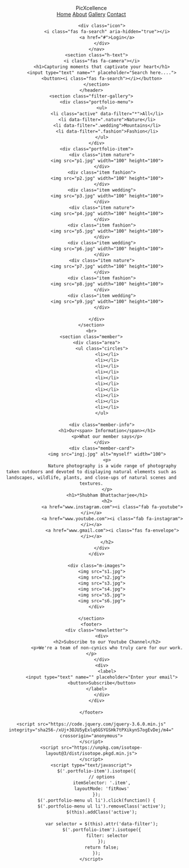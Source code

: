 <!DOCTYPE html>
<html lang="en">

<head>
    <meta charset="UTF-8">
    <meta http-equiv="X-UA-Compatible" content="IE=edge">
    <meta name="viewport" content="width=device-width, initial-scale=1.0">
    <title>Document</title>
    <link rel="stylesheet" href="https://use.fontawesome.com/releases/v5.8.1/css/all.css" integrity="sha384-50oBUHEmvpQ+1lW4y57PTFmhCaXp0ML5d60M1M7uH2+nqUivzIebhndOJK28anvf" crossorigin="anonymous">
    <link rel="stylesheet" type="text/css" href="sty.css">
    <link rel="stylesheet" type="text/css" href="./css/font-awesome.min.css">
    <link rel="stylesheet" href="https://cdn.jsdelivr.net/npm/@fortawesome/fontawesome-free@6.1.1/css/fontawesome.min.css" integrity="sha384-zIaWifL2YFF1qaDiAo0JFgsmasocJ/rqu7LKYH8CoBEXqGbb9eO+Xi3s6fQhgFWM" crossorigin="anonymous">
</head>

<body>
    <header>
        <nav>
            <div class="logo">
                Pic<span>X</span>cellence
            </div>
            <div class="menu">
                <a href="home">Home</a>
                <a href="about">About</a>
                <a href="gallery">Gallery</a>
                <a href="contact">Contact</a>
            </div>

            <div class="icon">
                <i class="fas fa-search" aria-hidden="true"></i>
                <a href="#">Login</a>
            </div>
        </nav>
        <section class="h-text">
            <i class="fas fa-camera"></i>
            <h1>Capturing moments that captivate your heart</h1>
            <input type="text" name="" placeholder="Search here....">
            <button><i class="fas fa-search"></i></button>
        </section>
    </header>
    <section class="filter-gallery">
        <div class="portfolio-menu">
            <ul>
                <li class="active" data-filter="*">All</li>
                <li data-filter=".nature">Nature</li>
                <li data-filter=".wedding">Mountains</li>
                <li data-filter=".fashion">Fashion</li>
            </ul>
        </div>
        <div class="portfolio-item">
            <div class="item nature">
                <img src="p1.jpg" width="100" height="100">
            </div>
            <div class="item fashion">
                <img src="p2.jpg" width="100" height="100">
            </div>
            <div class="item wedding">
                <img src="p3.jpg" width="100" height="100">
            </div>
            <div class="item nature">
                <img src="p4.jpg" width="100" height="100">
            </div>
            <div class="item fashion">
                <img src="p5.jpg" width="100" height="100">
            </div>
            <div class="item wedding">
                <img src="p6.jpg" width="100" height="100">
            </div>
            <div class="item nature">
                <img src="p7.jpg" width="100" height="100">
            </div>
            <div class="item fashion">
                <img src="p8.jpg" width="100" height="100">
            </div>
            <div class="item wedding">
                <img src="p9.jpg" width="100" height="100">
            </div>

        </div>
    </section>
    <br>
    <section class="member">
        <div class="area">
            <ul class="circles">
                <li></li>
                <li></li>
                <li></li>
                <li></li>
                <li></li>
                <li></li>
                <li></li>
                <li></li>
                <li></li>
                <li></li>
            </ul>

            <div class="member-info">
                <h1>Our<span> Information</span></h1>
                <p>What our member says</p>
            </div>
            <div class="member-card">
                <img src="ingj.jpg" alt="myself" width="100">
                <p>
                    Nature photography is a wide range of photography taken outdoors and devoted to displaying natural elements such as landscapes, wildlife, plants, and close-ups of natural scenes and textures.
                </p>
                <h1>*Shubham Bhattacharjee</h1>
                <h2>
                    <a href="www.instagram.com"><i class="fab fa-youtube"></i></a>
                    <a href="www.youtube.com"><i class="fab fa-instagram"></i></a>
                    <a href="www.gmail.com"><i class="fas fa-envelope"></i></a>
                </h2>
            </div>
        </div>

        <div class="m-images">
            <img src="s1.jpg">
            <img src="s2.jpg">
            <img src="s3.jpg">
            <img src="s4.jpg">
            <img src="s5.jpg">
            <img src="s6.jpg">
        </div>

    </section>
    <footer>
        <div class="newsletter">
            <div>
                <h2>Subscribe to our Youtube Channel</h2>
                <p>We're a team of non-cynics who truly care for our work.</p>
            </div>
            <div>
                <label>
            <input type="text" name="" placeholder="Enter your email">
            <button>Subscribe</button>
        </label>
            </div>
        </div>

    </footer>

    <script src="https://code.jquery.com/jquery-3.6.0.min.js" integrity="sha256-/xUj+3OJU5yExlq6GSYGSHk7tPXikynS7ogEvDej/m4=" crossorigin="anonymous">
    </script>
    <script src="https://unpkg.com/isotope-layout@3/dist/isotope.pkgd.min.js">
    </script>
    <script type="text/javascript">
        $('.portfolio-item').isotope({
            // options
            itemSelector: '.item',
            layoutMode: 'fitRows'
        });
        $('.portfolio-menu ul li').click(function() {
            $('.portfolio-menu ul li').removeClass('active');
            $(this).addClass('active');

            var selector = $(this).attr('data-filter');
            $('.portfolio-item').isotope({
                filter: selector
            });
            return false;
        });
    </script>



</body>

</html>

